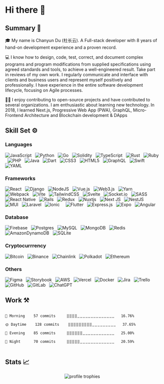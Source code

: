 # Hi there 👋

## Summary 🚀

🎓 My name is Chanyun Du (杜长云). A Full-stack developer with 8 years of hand-on development experience and a proven record.

💻 I know how to design, code, test, correct, and document complex programs and program modifications from supplied specifications using agreed standards and tools, to achieve a well-engineered result. Take part in reviews of my own work. I regularly communicate and interface with clients and business users and represent myself positively and professionally. I have experience in the entire software development lifecycle, focusing on Agile processes.

🧑‍💻 I enjoy contributing to open-source projects and have contributed to several organizations. I am enthusiastic about learning new technology. In 2018, I learned Next.js, Progressive Web App (PWA), GraphQL, Micro-Frontend Architecture and Blockchain development & DApps

## Skill Set ⚙️

### Languages

![JavaScript](https://img.shields.io/badge/javascript-%23323330.svg?style=for-the-badge&logo=javascript&logoColor=%23F7DF1E) &nbsp; ![Python](https://img.shields.io/badge/python-3670A0?style=for-the-badge&logo=python&logoColor=ffdd54) &nbsp; ![Go](https://img.shields.io/badge/go-%2300ADD8.svg?style=for-the-badge&logo=go&logoColor=white) &nbsp; ![Solidity](https://img.shields.io/badge/Solidity-%23363636.svg?style=for-the-badge&logo=solidity&logoColor=white) &nbsp; ![TypeScript](https://img.shields.io/badge/typescript-%23007ACC.svg?style=for-the-badge&logo=typescript&logoColor=white) &nbsp; ![Rust](https://img.shields.io/badge/rust-%23000000.svg?style=for-the-badge&logo=rust&logoColor=white) &nbsp; ![Ruby](https://img.shields.io/badge/ruby-%23CC342D.svg?style=for-the-badge&logo=ruby&logoColor=white) &nbsp; ![PHP](https://img.shields.io/badge/php-%23777BB4.svg?style=for-the-badge&logo=php&logoColor=white) &nbsp; ![Java](https://img.shields.io/badge/java-%23ED8B00.svg?style=for-the-badge&logo=openjdk&logoColor=white) &nbsp; ![Dart](https://img.shields.io/badge/dart-%230175C2.svg?style=for-the-badge&logo=dart&logoColor=white) &nbsp; ![CSS3](https://img.shields.io/badge/css3-%231572B6.svg?style=for-the-badge&logo=css3&logoColor=white) &nbsp; ![HTML5](https://img.shields.io/badge/html5-%23E34F26.svg?style=for-the-badge&logo=html5&logoColor=white) &nbsp; ![GraphQL](https://img.shields.io/badge/-GraphQL-E10098?style=for-the-badge&logo=graphql&logoColor=white) &nbsp; ![Swift](https://img.shields.io/badge/swift-F54A2A?style=for-the-badge&logo=swift&logoColor=white) &nbsp; ![YAML](https://img.shields.io/badge/yaml-%23ffffff.svg?style=for-the-badge&logo=yaml&logoColor=151515)

### Frameworks

![React](https://img.shields.io/badge/react-%2320232a.svg?style=for-the-badge&logo=react&logoColor=%2361DAFB) &nbsp; ![Django](https://img.shields.io/badge/django-%23092E20.svg?style=for-the-badge&logo=django&logoColor=white) &nbsp; ![NodeJS](https://img.shields.io/badge/node.js-6DA55F?style=for-the-badge&logo=node.js&logoColor=white) &nbsp; ![Vue.js](https://img.shields.io/badge/vuejs-%2335495e.svg?style=for-the-badge&logo=vuedotjs&logoColor=%234FC08D) &nbsp; ![Web3.js](https://img.shields.io/badge/web3.js-F16822?style=for-the-badge&logo=web3.js&logoColor=white) &nbsp; ![Yarn](https://img.shields.io/badge/yarn-%232C8EBB.svg?style=for-the-badge&logo=yarn&logoColor=white) &nbsp; ![Webpack](https://img.shields.io/badge/webpack-%238DD6F9.svg?style=for-the-badge&logo=webpack&logoColor=black) &nbsp; ![Vite](https://img.shields.io/badge/vite-%23646CFF.svg?style=for-the-badge&logo=vite&logoColor=white) &nbsp; ![TailwindCSS](https://img.shields.io/badge/tailwindcss-%2338B2AC.svg?style=for-the-badge&logo=tailwind-css&logoColor=white) &nbsp; ![Svelte](https://img.shields.io/badge/svelte-%23f1413d.svg?style=for-the-badge&logo=svelte&logoColor=white) &nbsp; ![Socket.io](https://img.shields.io/badge/Socket.io-black?style=for-the-badge&logo=socket.io&badgeColor=010101) &nbsp; ![SASS](https://img.shields.io/badge/SASS-hotpink.svg?style=for-the-badge&logo=SASS&logoColor=white) &nbsp; ![React Native](https://img.shields.io/badge/react_native-%2320232a.svg?style=for-the-badge&logo=react&logoColor=%2361DAFB) &nbsp; ![Rails](https://img.shields.io/badge/rails-%23CC0000.svg?style=for-the-badge&logo=ruby-on-rails&logoColor=white) &nbsp; ![Redux](https://img.shields.io/badge/redux-%23593d88.svg?style=for-the-badge&logo=redux&logoColor=white) &nbsp; ![Nuxtjs](https://img.shields.io/badge/Nuxt-002E3B?style=for-the-badge&logo=nuxtdotjs&logoColor=#00DC82) &nbsp; ![Next JS](https://img.shields.io/badge/Next-black?style=for-the-badge&logo=next.js&logoColor=white) &nbsp; ![NestJS](https://img.shields.io/badge/nestjs-%23E0234E.svg?style=for-the-badge&logo=nestjs&logoColor=white) &nbsp; ![MUI](https://img.shields.io/badge/MUI-%230081CB.svg?style=for-the-badge&logo=mui&logoColor=white) &nbsp; ![Laravel](https://img.shields.io/badge/laravel-%23FF2D20.svg?style=for-the-badge&logo=laravel&logoColor=white) &nbsp; ![Ionic](https://img.shields.io/badge/Ionic-%233880FF.svg?style=for-the-badge&logo=Ionic&logoColor=white) &nbsp; &nbsp; ![Flutter](https://img.shields.io/badge/Flutter-%2302569B.svg?style=for-the-badge&logo=Flutter&logoColor=white) &nbsp; ![Express.js](https://img.shields.io/badge/express.js-%23404d59.svg?style=for-the-badge&logo=express&logoColor=%2361DAFB) &nbsp; ![Expo](https://img.shields.io/badge/expo-1C1E24?style=for-the-badge&logo=expo&logoColor=#D04A37) &nbsp; ![Angular](https://img.shields.io/badge/angular-%23DD0031.svg?style=for-the-badge&logo=angular&logoColor=white)

### Database

![Firebase](https://img.shields.io/badge/firebase-a08021?style=for-the-badge&logo=firebase&logoColor=ffcd34) &nbsp; ![Postgres](https://img.shields.io/badge/postgres-%23316192.svg?style=for-the-badge&logo=postgresql&logoColor=white) &nbsp; ![MySQL](https://img.shields.io/badge/mysql-4479A1.svg?style=for-the-badge&logo=mysql&logoColor=white) &nbsp; ![MongoDB](https://img.shields.io/badge/MongoDB-%234ea94b.svg?style=for-the-badge&logo=mongodb&logoColor=white) &nbsp; ![Redis](https://img.shields.io/badge/redis-%23DD0031.svg?style=for-the-badge&logo=redis&logoColor=white) &nbsp; ![AmazonDynamoDB](https://img.shields.io/badge/Amazon%20DynamoDB-4053D6?style=for-the-badge&logo=Amazon%20DynamoDB&logoColor=white) &nbsp; ![SQLite](https://img.shields.io/badge/sqlite-%2307405e.svg?style=for-the-badge&logo=sqlite&logoColor=white)

### Cryptocurrrency

![Bitcoin](https://img.shields.io/badge/Bitcoin-000?style=for-the-badge&logo=bitcoin&logoColor=white) &nbsp; ![Binance](https://img.shields.io/badge/Binance-FCD535?style=for-the-badge&logo=binance&logoColor=white) &nbsp; ![Chainlink](https://img.shields.io/badge/Chainlink-375BD2?style=for-the-badge&logo=Chainlink&logoColor=white) &nbsp; ![Polkadot](https://img.shields.io/badge/polkadot-E6007A?style=for-the-badge&logo=polkadot&logoColor=white) &nbsp; ![Ethereum](https://img.shields.io/badge/Ethereum-3C3C3D?style=for-the-badge&logo=Ethereum&logoColor=white)

### Others

![Figma](https://img.shields.io/badge/figma-%23F24E1E.svg?style=for-the-badge&logo=figma&logoColor=white) &nbsp; ![Storybook](https://img.shields.io/badge/-Storybook-FF4785?style=for-the-badge&logo=storybook&logoColor=white) &nbsp; ![AWS](https://img.shields.io/badge/AWS-%23FF9900.svg?style=for-the-badge&logo=amazon-aws&logoColor=white) &nbsp; ![Vercel](https://img.shields.io/badge/vercel-%23000000.svg?style=for-the-badge&logo=vercel&logoColor=white) &nbsp; ![Docker](https://img.shields.io/badge/docker-%230db7ed.svg?style=for-the-badge&logo=docker&logoColor=white) &nbsp; ![Jira](https://img.shields.io/badge/jira-%230A0FFF.svg?style=for-the-badge&logo=jira&logoColor=white) &nbsp; ![Trello](https://img.shields.io/badge/Trello-%23026AA7.svg?style=for-the-badge&logo=Trello&logoColor=white) &nbsp; ![GitHub](https://img.shields.io/badge/github-%23121011.svg?style=for-the-badge&logo=github&logoColor=white) &nbsp; ![GitLab](https://img.shields.io/badge/gitlab-%23181717.svg?style=for-the-badge&logo=gitlab&logoColor=white) &nbsp; ![ChatGPT](https://img.shields.io/badge/chatGPT-74aa9c?style=for-the-badge&logo=openai&logoColor=white)

## Work ⚒️

<pre class="notranslate" style="position: relative;" lang="text">
<code class="notranslate">
🌅 Morning    57 commits     ⣿⣿⣿⣿⣀⣀⣀⣀⣀⣀⣀⣀⣀⣀⣀⣀⣀⣀   16.76%

🌞 Daytime    128 commits    ⣿⣿⣿⣿⣿⣿⣿⣿⣿⣀⣀⣀⣀⣀⣀⣀⣀⣀   37.65%

🌆 Evening    85 commits     ⣿⣿⣿⣿⣿⣿⣀⣀⣀⣀⣀⣀⣀⣀⣀⣀⣀⣀   25.00%

🌙 Night      70 commits     ⣿⣿⣿⣿⣿⣀⣀⣀⣀⣀⣀⣀⣀⣀⣀⣀⣀⣀   20.59%
</code>
</pre>

## Stats 📈

<div align="center">
    <img src="https://github-profile-trophy.vercel.app/?username=ruppysuppy&row=1&column=6&margin-h=8&theme=darkhub&count_private=true&margin-w=15&no-frame=true" alt="profile trophies" />
    <br />
</div>
